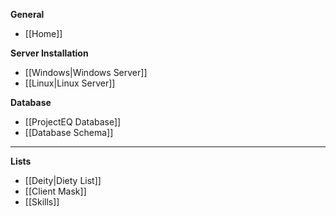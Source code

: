 **General**
* [[Home]]

**Server Installation**
* [[Windows|Windows Server]]
* [[Linux|Linux Server]]

**Database**
* [[ProjectEQ Database]]
* [[Database Schema]]

---
**Lists**
* [[Deity|Diety List]]
* [[Client Mask]]
* [[Skills]]